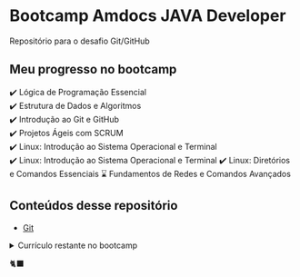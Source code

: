 # Bootcamp Amdocs JAVA Developer
Repositório para o desafio Git/GitHub

## Meu progresso no bootcamp
:heavy_check_mark: Lógica de Programação Essencial  
:heavy_check_mark: Estrutura de Dados e Algoritmos  
:heavy_check_mark: Introdução ao Git e GitHub  
:heavy_check_mark: Projetos Ágeis com SCRUM  
:heavy_check_mark: Linux: Introdução ao Sistema Operacional e Terminal  
:heavy_check_mark: Linux: Introdução ao Sistema Operacional e Terminal
:heavy_check_mark: Linux: Diretórios e Comandos Essenciais
:hourglass: Fundamentos de Redes e Comandos Avançados

## Conteúdos desse repositório
- [Git](git.md)

<details>
<summary>Currículo restante no bootcamp</summary>
<ul>
<li>Linux: Fundamentos de Redes e Comandos Avançados</li>
<li>Linux: Gerenciamento de Pacotes</li>
<li>Dominando IDEs Java</li>
<li>Introdução ao Ecossistema e Documentação Java</li>
<li>Configurando Ambiente de Desenvolvimento Java no Linux</li>
<li>Variáveis, Tipos de Dados e Operadores Matemáticos em Java</li>
<li>Lógica Condicional e Controle de Fluxos em Java</li>
<li>Estruturas de Repetição e Arrays em Java</li>
<li>Reforçando o Conceito de Laços em Java</li>
<li>Introdução à orientação a objetos com Java</li>
<li>Implementando Collections e Streams com Java</li>
<li>Entrada e Saída de Arquivos (I/O) em Java</li>
<li>SQL Server - Criando suas primeiras consultas</li>
<li>Modelando um banco de dados na prática com SQL Server</li>
<li>SQL Server: Boas práticas em bancos relacionais</li>
<li>Introdução a APIs e métodos HTTP</li>
<li>Introdução ao framework Spring Boot</li>
<li>Simplificando Projetos Java com o Spring Boot</li>
<li>Introdução aos Conceitos de API e Clean Architecture</li>
<li>Desenvolvendo um sistema de gerenciamento de pessoas em API REST com Spring Boot</li>
</ul>
</details>

🐈‍⬛
